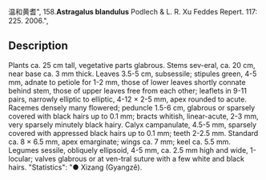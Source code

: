 温和黄耆",
158.**Astragalus blandulus** Podlech & L. R. Xu Feddes Repert. 117: 225. 2006.",

## Description
Plants ca. 25 cm tall, vegetative parts glabrous. Stems sev-eral, ca. 20 cm, near base ca. 3 mm thick. Leaves 3.5-5 cm, subsessile; stipules green, 4-5 mm, adnate to petiole for 1-2 mm, those of lower leaves shortly connate behind stem, those of upper leaves free from each other; leaflets in 9-11 pairs, narrowly elliptic to elliptic, 4-12 × 2-5 mm, apex rounded to acute. Racemes densely many flowered; peduncle 1.5-6 cm, glabrous or sparsely covered with black hairs up to 0.1 mm; bracts whitish, linear-acute, 2-3 mm, very sparsely minutely black hairy. Calyx campanulate, 4.5-5 mm, sparsely covered with appressed black hairs up to 0.1 mm; teeth 2-2.5 mm. Standard ca. 8 × 6.5 mm, apex emarginate; wings ca. 7 mm; keel ca. 5.5 mm. Legumes sessile, obliquely ellipsoid, 4-5 mm, ca. 2.5 mm high and wide, 1-locular; valves glabrous or at ven-tral suture with a few white and black hairs.
  "Statistics": "● Xizang (Gyangzê).
